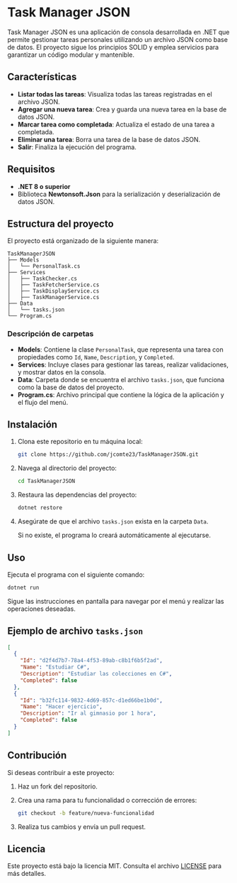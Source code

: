 ﻿# Task Manager JSON

Task Manager JSON es una aplicación de consola desarrollada en .NET que permite gestionar tareas personales utilizando un archivo JSON como base de datos. El proyecto sigue los principios SOLID y emplea servicios para garantizar un código modular y mantenible.

## Características

- **Listar todas las tareas**: Visualiza todas las tareas registradas en el archivo JSON.
- **Agregar una nueva tarea**: Crea y guarda una nueva tarea en la base de datos JSON.
- **Marcar tarea como completada**: Actualiza el estado de una tarea a completada.
- **Eliminar una tarea**: Borra una tarea de la base de datos JSON.
- **Salir**: Finaliza la ejecución del programa.

## Requisitos

- **.NET 8 o superior**
- Biblioteca **Newtonsoft.Json** para la serialización y deserialización de datos JSON.

## Estructura del proyecto

El proyecto está organizado de la siguiente manera:

```
TaskManagerJSON
├── Models
│   └── PersonalTask.cs
├── Services
│   ├── TaskChecker.cs
│   ├── TaskFetcherService.cs
│   ├── TaskDisplayService.cs
│   ├── TaskManagerService.cs
├── Data
│   └── tasks.json
└── Program.cs
```

### Descripción de carpetas

- **Models**: Contiene la clase `PersonalTask`, que representa una tarea con propiedades como `Id`, `Name`, `Description`, y `Completed`.
- **Services**: Incluye clases para gestionar las tareas, realizar validaciones, y mostrar datos en la consola.
- **Data**: Carpeta donde se encuentra el archivo `tasks.json`, que funciona como la base de datos del proyecto.
- **Program.cs**: Archivo principal que contiene la lógica de la aplicación y el flujo del menú.

## Instalación

1. Clona este repositorio en tu máquina local:

   ```bash
   git clone https://github.com/jcomte23/TaskManagerJSON.git
   ```

2. Navega al directorio del proyecto:

   ```bash
   cd TaskManagerJSON
   ```

3. Restaura las dependencias del proyecto:

   ```bash
   dotnet restore
   ```

4. Asegúrate de que el archivo `tasks.json` exista en la carpeta `Data`.

   Si no existe, el programa lo creará automáticamente al ejecutarse.

## Uso

Ejecuta el programa con el siguiente comando:

```bash
dotnet run
```

Sigue las instrucciones en pantalla para navegar por el menú y realizar las operaciones deseadas.

## Ejemplo de archivo `tasks.json`

```json
[
  {
    "Id": "d2f4d7b7-78a4-4f53-89ab-c8b1f6b5f2ad",
    "Name": "Estudiar C#",
    "Description": "Estudiar las colecciones en C#",
    "Completed": false
  },
  {
    "Id": "b32fc114-9832-4d69-857c-d1ed66be1b0d",
    "Name": "Hacer ejercicio",
    "Description": "Ir al gimnasio por 1 hora",
    "Completed": false
  }
]
```

## Contribución

Si deseas contribuir a este proyecto:

1. Haz un fork del repositorio.
2. Crea una rama para tu funcionalidad o corrección de errores:

   ```bash
   git checkout -b feature/nueva-funcionalidad
   ```

3. Realiza tus cambios y envía un pull request.

## Licencia

Este proyecto está bajo la licencia MIT. Consulta el archivo [LICENSE](LICENSE) para más detalles.
